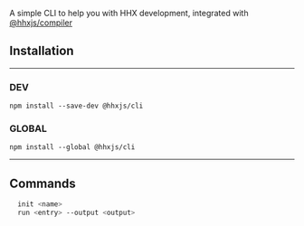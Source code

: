 A simple CLI to help you with HHX development, integrated with [@hhxjs/compiler](https://www.npmjs.com/package/@hhxjs/compiler)

## Installation

-------

### DEV

`npm install --save-dev @hhxjs/cli`

### GLOBAL

`npm install --global @hhxjs/cli`

----

## Commands

```bash
  init <name>
  run <entry> --output <output>
```